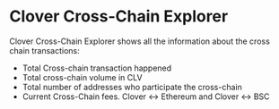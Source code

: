 # Clover Cross-Chain Explorer

Clover Cross-Chain Explorer shows all the information about the cross chain transactions:

* Total Cross-chain transaction happened
* Total cross-chain volume in CLV
* Total number of addresses who participate the cross-chain
* Current Cross-Chain fees.  Clover &lt;-&gt; Ethereum and Clover &lt;-&gt; BSC



